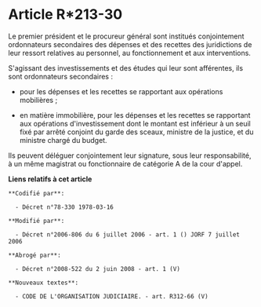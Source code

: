 # Article R*213-30

Le premier président et le procureur général sont institués conjointement ordonnateurs secondaires des dépenses et des
recettes des juridictions de leur ressort relatives au personnel, au fonctionnement et aux interventions.

S'agissant des investissements et des études qui leur sont afférentes, ils sont ordonnateurs secondaires :

- pour les dépenses et les recettes se rapportant aux opérations mobilières ;

- en matière immobilière, pour les dépenses et les recettes se rapportant aux opérations d'investissement dont le montant est
inférieur à un seuil fixé par arrêté conjoint du garde des sceaux, ministre de la justice, et du ministre chargé du budget.

Ils peuvent déléguer conjointement leur signature, sous leur responsabilité, à un même magistrat ou fonctionnaire de
catégorie A de la cour d'appel.

**Liens relatifs à cet article**

	**Codifié par**:

	  - Décret n°78-330 1978-03-16

	**Modifié par**:

	  - Décret n°2006-806 du 6 juillet 2006 - art. 1 () JORF 7 juillet 2006

	**Abrogé par**:

	  - Décret n°2008-522 du 2 juin 2008 - art. 1 (V)

	**Nouveaux textes**:

	  - CODE DE L'ORGANISATION JUDICIAIRE. - art. R312-66 (V)
